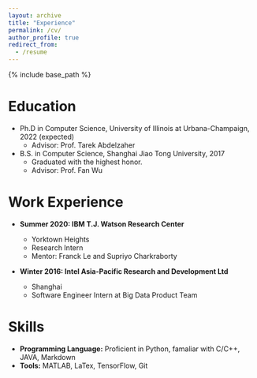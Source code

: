 ```yaml
---
layout: archive
title: "Experience"
permalink: /cv/
author_profile: true
redirect_from:
  - /resume
---
```


{% include base_path %}

Education
======
* Ph.D in Computer Science, University of Illinois at Urbana-Champaign, 2022 (expected)
  * Advisor: Prof. Tarek Abdelzaher
* B.S. in Computer Science, Shanghai Jiao Tong University, 2017
  * Graduated with the highest honor.
  * Advisor: Prof. Fan Wu


Work Experience
======
* **Summer 2020: IBM T.J. Watson Research Center**
  * Yorktown Heights
  * Research Intern 
  * Mentor: Franck Le and Supriyo Charkraborty

* **Winter 2016: Intel Asia-Pacific Research and Development Ltd**
  * Shanghai 
  * Software Engineer Intern at Big Data Product Team
  
Skills
======
* **Programming Language:** Proficient in Python, famaliar with C/C++, JAVA, Markdown
* **Tools:** MATLAB, LaTex, TensorFlow, Git


